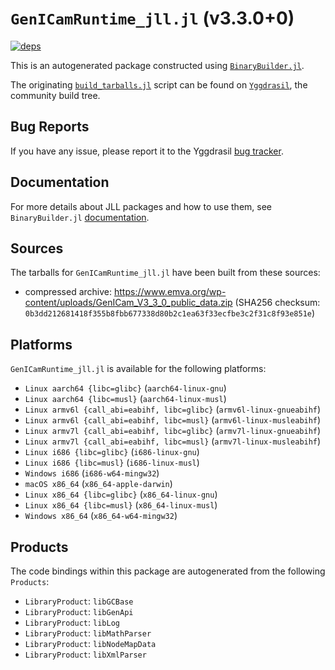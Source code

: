 # `GenICamRuntime_jll.jl` (v3.3.0+0)

[![deps](https://juliahub.com/docs/GenICamRuntime_jll/deps.svg)](https://juliahub.com/ui/Packages/GenICamRuntime_jll/3ONFK?page=2)

This is an autogenerated package constructed using [`BinaryBuilder.jl`](https://github.com/JuliaPackaging/BinaryBuilder.jl).

The originating [`build_tarballs.jl`](https://github.com/JuliaPackaging/Yggdrasil/blob/fbae3dcd1fb377d028445fd36e4157985f475033/G/GenICamRuntime/build_tarballs.jl) script can be found on [`Yggdrasil`](https://github.com/JuliaPackaging/Yggdrasil/), the community build tree.

## Bug Reports

If you have any issue, please report it to the Yggdrasil [bug tracker](https://github.com/JuliaPackaging/Yggdrasil/issues).

## Documentation

For more details about JLL packages and how to use them, see `BinaryBuilder.jl` [documentation](https://docs.binarybuilder.org/stable/jll/).

## Sources

The tarballs for `GenICamRuntime_jll.jl` have been built from these sources:

* compressed archive: https://www.emva.org/wp-content/uploads/GenICam_V3_3_0_public_data.zip (SHA256 checksum: `0b3dd212681418f355b8fbb677338d80b2c1ea63f33ecfbe3c2f31c8f93e851e`)

## Platforms

`GenICamRuntime_jll.jl` is available for the following platforms:

* `Linux aarch64 {libc=glibc}` (`aarch64-linux-gnu`)
* `Linux aarch64 {libc=musl}` (`aarch64-linux-musl`)
* `Linux armv6l {call_abi=eabihf, libc=glibc}` (`armv6l-linux-gnueabihf`)
* `Linux armv6l {call_abi=eabihf, libc=musl}` (`armv6l-linux-musleabihf`)
* `Linux armv7l {call_abi=eabihf, libc=glibc}` (`armv7l-linux-gnueabihf`)
* `Linux armv7l {call_abi=eabihf, libc=musl}` (`armv7l-linux-musleabihf`)
* `Linux i686 {libc=glibc}` (`i686-linux-gnu`)
* `Linux i686 {libc=musl}` (`i686-linux-musl`)
* `Windows i686` (`i686-w64-mingw32`)
* `macOS x86_64` (`x86_64-apple-darwin`)
* `Linux x86_64 {libc=glibc}` (`x86_64-linux-gnu`)
* `Linux x86_64 {libc=musl}` (`x86_64-linux-musl`)
* `Windows x86_64` (`x86_64-w64-mingw32`)

## Products

The code bindings within this package are autogenerated from the following `Products`:

* `LibraryProduct`: `libGCBase`
* `LibraryProduct`: `libGenApi`
* `LibraryProduct`: `libLog`
* `LibraryProduct`: `libMathParser`
* `LibraryProduct`: `libNodeMapData`
* `LibraryProduct`: `libXmlParser`
